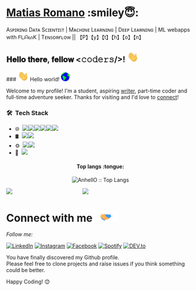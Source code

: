 # <a href="https://www.linkedin.com/in/romam132/">Matias Romano</a> :smiley😇:
Aꜱᴘɪʀɪɴɢ Dᴀᴛᴀ Sᴄɪᴇɴᴛɪꜱᴛ | Mᴀᴄʜɪɴᴇ Lᴇᴀʀɴɪɴɢ | Dᴇᴇᴘ Lᴇᴀʀɴɪɴɢ | ML webapps with ᖴᒪᗩᔕK | Tᴇɴꜱᴏʀғʟᴏᴡ ||
【P】【y】【t】【h】【o】【n】

<h2> 𝐇𝐞𝐥𝐥𝐨 𝐭𝐡𝐞𝐫𝐞, 𝐟𝐞𝐥𝐥𝐨𝐰 <𝚌𝚘𝚍𝚎𝚛𝚜/>! <img src="https://github.com/ABSphreak/ABSphreak/blob/master/gifs/Hi.gif" width="30px"></h2>
### <img src="https://github.com/SatYu26/SatYu26/blob/master/Assets/Hi.gif" width="29px"> Hello world!&nbsp;<img src="https://github.com/SatYu26/SatYu26/blob/master/Assets/Earth.gif" width="24px">

Welcome to my profile! I'm a student, aspiring [writer](https://medium.com/@_jessicalim), part-time coder and full-time adventure seeker. Thanks for visiting and I'd love to [connect](https://www.linkedin.com/in/jlim/)!

<h3> 🛠 &nbsp;Tech Stack</h3>

- 🌐 &nbsp;<img src = "https://img.shields.io/badge/-HTML5-E34F26?style=flat&logo=html5&logoColor=white"><img src = "https://img.shields.io/badge/-CSS3-1572B6?style=flat&logo=css3&logoColor=white"><img src="https://img.shields.io/badge/-Bootstrap-563D7C?style=flat&logo=bootstrap&logoColor=white"><img src="https://img.shields.io/badge/-JavaScript-eed718?style=flat&logo=javascript&logoColor=ffffff"><img src="https://img.shields.io/badge/-Sass-cc6699?style=flat&logo=sass&logoColor=ffffff"><img src="https://img.shields.io/badge/-React-000000?style=flat&logo=react&logoColor=00c8ff">
- 🛢 &nbsp;<img src="https://img.shields.io/badge/-MySQL-F29111?style=flat&logo=mysql&logoColor=FFFFFF"><img src="https://img.shields.io/badge/-MongoDB-4DB33D?style=flat&logo=mongodb&logoColor=FFFFFF">
- ⚙️ &nbsp;<img src="http://img.shields.io/badge/-Git-F1502F?style=flat&logo=git&logoColor=FFFFFF"><img src="http://img.shields.io/badge/-Github-000000?style=flat&logo=github&logoColor=FFFFFF">
- 🔧 &nbsp;<img src="http://img.shields.io/badge/-VS%20Code-007ACC?style=flat&logo=visual%20studio%20code&logoColor=white">

<h4 align="center">Top langs :tongue:</h4>

<p align="center"><img src="https://github-readme-stats.vercel.app/api/top-langs/?username=ROMANOMATMAX&langs_count=10&theme=tokyonight&layout=compact" alt="AnhellO :: Top Langs" /></p>


<a href="https://github.com/Neel2904">
  <img src="https://github-readme-stats.vercel.app/api/top-langs/?username=ROMANOMATMAX&theme=radical&hide=glsl,python" />
</a>

<img align='right'   width="300" src="https://github-readme-stats.vercel.app/api?username=ROMANOMATMAX&show_icons=true&title_color=fff&icon_color=79ff97&text_color=9f9f9f&bg_color=151515">

# Connect with me<img src="https://github.com/SatYu26/SatYu26/blob/master/Assets/Handshake.gif" height="32px">


<i>Follow me:</i><br>

<a href="https://www.linkedin.com/in/absphreak" target="_blank"><img src="https://img.shields.io/badge/LinkedIn-%230077B5.svg?&style=flat-square&logo=linkedin&logoColor=white" alt="LinkedIn"></a>
<a href="https://www.instagram.com/absphreak" target="_blank"><img src="https://img.shields.io/badge/Instagram-%23E4405F.svg?&style=flat-square&logo=instagram&logoColor=white" alt="Instagram"></a>
<a href="https://www.facebook.com/originalphreak" target="_blank"><img src="https://img.shields.io/badge/Facebook-%231877F2.svg?&style=flat-square&logo=facebook&logoColor=white" alt="Facebook"></a>
<a href="https://open.spotify.com/user/0170agi99s5hh187g7mtz245b" target="_blank"><img src="https://img.shields.io/badge/Spotify-%231ED760.svg?&style=flat-square&logo=spotify&logoColor=white" alt="Spotify"></a>
<a href="https://dev.to/ABSphreak" target="_blank"><img src="https://img.shields.io/badge/DEV-%230A0A0A.svg?&style=flat-square&logo=DEV.to&logoColor=white" alt="DEV.to"></a>

</div>

You have finally discovered my Github profile. <br>
Please feel free to clone projects and raise issues if you think something could be better.

Happy Coding! 😊
